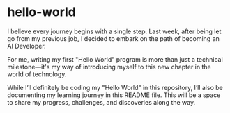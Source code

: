 # hello-world

I believe every journey begins with a single step. Last week, after being let go from my previous job, I decided to embark on the path of becoming an AI Developer.

For me, writing my first "Hello World" program is more than just a technical milestone—it's my way of introducing myself to this new chapter in the world of technology.

While I’ll definitely be coding my "Hello World" in this repository, I’ll also be documenting my learning journey in this README file. This will be a space to share my progress, challenges, and discoveries along the way. 
